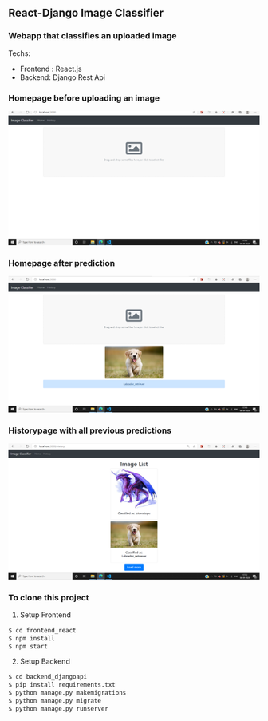 ## React-Django Image Classifier

### Webapp that classifies an uploaded image <br/>
Techs: <br/>

* Frontend : React.js
* Backend: Django Rest Api

### Homepage before uploading an image
![](https://github.com/hrithikkothari1234/Image-Classifier/blob/master/example/homepage.png)

### Homepage after prediction 
![](https://github.com/hrithikkothari1234/Image-Classifier/blob/master/example/predicted_example.png)

### Historypage with all previous predictions 
![](https://github.com/hrithikkothari1234/Image-Classifier/blob/master/example/historypage.png)

### To clone this project
1) Setup Frontend

```
$ cd frontend_react
$ npm install           
$ npm start              
```

2) Setup Backend

```
$ cd backend_djangoapi
$ pip install requirements.txt
$ python manage.py makemigrations
$ python manage.py migrate
$ python manage.py runserver
```